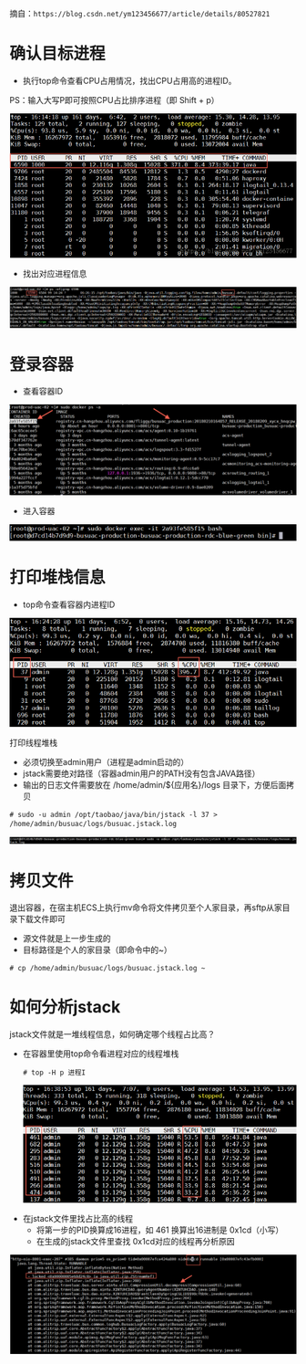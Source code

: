 摘自：`https://blog.csdn.net/ym123456677/article/details/80527821`

# 确认目标进程

- 执行top命令查看CPU占用情况，找出CPU占用高的进程ID。

PS：输入大写P即可按照CPU占比排序进程（即 Shift + p）

![12](./assert/12.png)



* 找出对应进程信息

![13](./assert/13.png)



# 登录容器

- 查看容器ID

![14](./assert/14.png)



* 进入容器

![15](./assert/15.png)



# 打印堆栈信息

- top命令查看容器内进程ID

![16](./assert/16.png)

打印线程堆栈

- 必须切换至admin用户（进程是admin启动的）
- jstack需要绝对路径（容器admin用户的PATH没有包含JAVA路径）
- 输出的日志文件需要放在 /home/admin/${应用名}/logs 目录下，方便后面拷贝

```
# sudo -u admin /opt/taobao/java/bin/jstack -l 37 > /home/admin/busuac/logs/busuac.jstack.log
```

![17](./assert/17.png)

# 拷贝文件

退出容器，在宿主机ECS上执行mv命令将文件拷贝至个人家目录，再sftp从家目录下载文件即可

- 源文件就是上一步生成的
- 目标路径是个人的家目录（即命令中的~）

```
# cp /home/admin/busuac/logs/busuac.jstack.log ~
```

# 如何分析jstack

jstack文件就是一堆线程信息，如何确定哪个线程占比高？

- 在容器里使用top命令看进程对应的线程堆栈

    ```
    # top -H p 进程I
    ```

    ![18](./assert/18.png)



* 在jstack文件里找占比高的线程
    * 将第一步的PID换算成16进程，如 461 换算出16进制是 0x1cd（小写）
    * 在生成的jstack文件里查找 0x1cd对应的线程再分析原因

![19](./assert/19.png)


